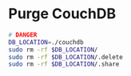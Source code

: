 # Purge CouchDB
```bash
# DANGER
DB_LOCATION=./couchdb
sudo rm -rf $DB_LOCATION/
sudo rm -rf $DB_LOCATION/.delete
sudo rm -rf $DB_LOCATION/.share
```